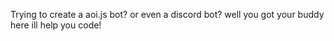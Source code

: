 Trying to create a aoi.js bot? or even a discord bot? well you got your buddy here ill help you code!
